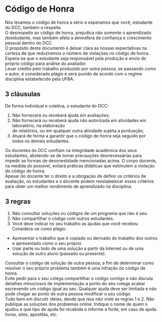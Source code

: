 ﻿Código de Honra
===============

Nós levamos o código de honra a sério e esperamos que você, estudante do DCC, também o respeite.  
O desrespeito ao código de honra, prejudica não somente o aprendizado doestudante, mas também afeta a atmosfera de confiança e crescimento pessoal dentro do DCC.  
O propósito deste documento é deixar clara as nossas expectativas na certeza de que reduziremos o número de violações no código de honra.  
Espera-se que o estudante seja responsável pela produção e envio do próprio código para análise do avaliador.  
Levar crédito pelo trabalho produzido por outra pessoa, se passando como o autor, é considerado plágio e será punido de acordo com o regime disciplina estabelecido pela UFBA.

3 cláusulas
-----------

De forma individual e coletiva, o estudante do DCC:
1. Não fornecerá ou receberá ajuda em avaliações;
2.  Não fornecerá ou receberá ajuda não autorizada em atividades em laboratório, na elaboração  
de relatórios, ou em qualquer outra atividade sujeita a pontuação;
3.  Atuará de forma a garantir que o código de honra seja seguido por todos os demais estudantes.

Os docentes do DCC confiam na integridade acadêmica dos seus estudantes, abstendo-se de tomar precauções desnecessárias para impedir as formas de desonestidade mencionadas acima. O corpo docente, na medida do possível, evitará práticas didáticas que estimulem a violação do código de honra.  
Apesar do docente ter o direito e a obrigação de definir os critérios de avaliação, os estudantes e o docente podem reestabelecer esses critérios para obter um melhor rendimento de aprendizado na disciplina.

3 regras
--------

1.  Não consultar soluções ou códigos de um programa que não é seu.
2.  Não compartilhar o código com outros estudantes.
3.  Você deve indicar no seu trabalho as ajudas que você recebeu  
Considera-se como plágio:  
-   Apresentar o trabalho que é copiado ou derivado do trabalho dos
    outros e apresentado como o seu próprio
-   Usar parte ou todo de uma solução a partir da Internet ou de uma
    solução de outro aluno (passado ou presente).

Consultar o código de solução de outra pessoa, a fim de determinar como
resolver o seu próprio problema também é uma infração do código de
honra.  
Evite pedir para o seu colega compartilhar o código contigo e não
discuta detalhes minuciosos de implementação a ponto do seu colega
acabar escrevendo um código igual ao seu. Qualquer ajuda deve ser
limitada e não pode chegar ao ponto de outra pessoa modificar o seu
código.  
Tudo bem em discutir ideias, desde que isso não viole as regras 1 e 2.
Não publique as soluções dos problemas online. Indique o nome de quem o
ajudou e que tipo de ajuda foi recebida e informe a fonte, em caso de
ajuda livros, sites, apostilas, etc.
